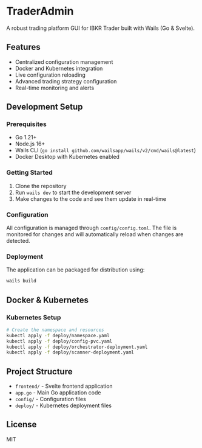 # TraderAdmin

A robust trading platform GUI for IBKR Trader built with Wails (Go & Svelte).

## Features

- Centralized configuration management
- Docker and Kubernetes integration
- Live configuration reloading
- Advanced trading strategy configuration
- Real-time monitoring and alerts

## Development Setup

### Prerequisites

- Go 1.21+
- Node.js 16+
- Wails CLI (`go install github.com/wailsapp/wails/v2/cmd/wails@latest`)
- Docker Desktop with Kubernetes enabled

### Getting Started

1. Clone the repository
2. Run `wails dev` to start the development server
3. Make changes to the code and see them update in real-time

### Configuration

All configuration is managed through `config/config.toml`. The file is monitored for changes and will automatically reload when changes are detected.

### Deployment

The application can be packaged for distribution using:

```bash
wails build
```

## Docker & Kubernetes

### Kubernetes Setup

```bash
# Create the namespace and resources
kubectl apply -f deploy/namespace.yaml
kubectl apply -f deploy/config-pvc.yaml
kubectl apply -f deploy/orchestrator-deployment.yaml
kubectl apply -f deploy/scanner-deployment.yaml
```

## Project Structure

- `frontend/` - Svelte frontend application
- `app.go` - Main Go application code
- `config/` - Configuration files
- `deploy/` - Kubernetes deployment files

## License

MIT
